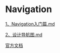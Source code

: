 # Navigation

[1、Navigation入门篇.md](mds/1、Navigation入门篇.md)

[2、设计导航图.md](mds/2、设计导航图.md)

[官方文档](https://developer.android.google.cn/guide/navigation)



